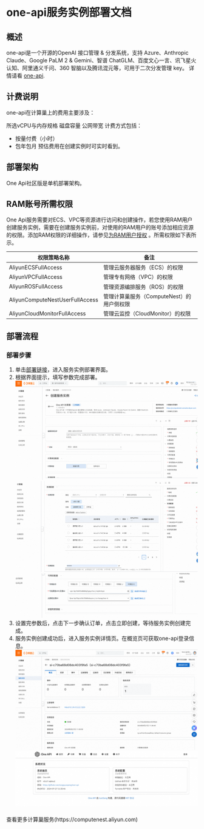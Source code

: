# one-api服务实例部署文档

## 概述


one-api是一个开源的OpenAI 接口管理 & 分发系统，支持 Azure、Anthropic Claude、Google PaLM 2 & Gemini、智谱 ChatGLM、百度文心一言、讯飞星火认知、阿里通义千问、360 智脑以及腾讯混元等，可用于二次分发管理 key。
详情请看 [one-api](https://github.com/songquanpeng/one-api).


## 计费说明



one-api在计算巢上的费用主要涉及：

所选vCPU与内存规格
磁盘容量
公网带宽
计费方式包括：
- 按量付费（小时）
- 包年包月
预估费用在创建实例时可实时看到。


## 部署架构

One Api社区版是单机部署架构。

## RAM账号所需权限



One Api服务需要对ECS、VPC等资源进行访问和创建操作，若您使用RAM用户创建服务实例，需要在创建服务实例前，对使用的RAM用户的账号添加相应资源的权限。添加RAM权限的详细操作，请参见[为RAM用户授权](https://help.aliyun.com/document_detail/121945.html)
。所需权限如下表所示。

| 权限策略名称                          | 备注                         |
|---------------------------------|----------------------------|
| AliyunECSFullAccess             | 管理云服务器服务（ECS）的权限           |
| AliyunVPCFullAccess             | 管理专有网络（VPC）的权限             |
| AliyunROSFullAccess             | 管理资源编排服务（ROS）的权限           |
| AliyunComputeNestUserFullAccess | 管理计算巢服务（ComputeNest）的用户侧权限 |
| AliyunCloudMonitorFullAccess    | 管理云监控（CloudMonitor）的权限     |


## 部署流程

### 部署步骤


1. 单击[部署链接](https://computenest.console.aliyun.com/service/instance/create/default?type=user&ServiceName=One%20API%20%E7%A4%BE%E5%8C%BA%E7%89%88)，进入服务实例部署界面。
2. 根据界面提示，填写参数完成部署。
![img.png](img.png)
![img_2.png](img_2.png)
![img_6.png](img_6.png)
3. 设置完参数后，点击下一步确认订单，点击立即创建，等待服务实例创建完成。
4. 服务实例创建成功后，进入服务实例详情页。在概览页可获取one-api登录信息。
![img_3.png](img_3.png)
![img_4.png](img_4.png)

<div style="margin-top: 20px;">
    <footer>
        <p>查看更多计算巢服务(https://computenest.aliyun.com)</p>
    </footer>
</div>
   
